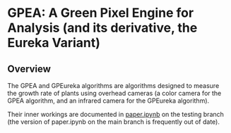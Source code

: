# GPEA: A Green Pixel Engine for Analysis (and its derivative, the Eureka Variant)

## Overview

The GPEA and GPEureka algorithms are algorithms designed to measure the 
growth rate of plants using overhead cameras (a color camera for the GPEA
algorithm, and an infrared camera for the GPEureka algorithm).

Their inner workings are documented in [paper.ipynb](https://github.com/colewebb/gpea/blob/testing/paper.ipynb)
on the testing branch (the version of paper.ipynb on the main branch is frequently out of date).